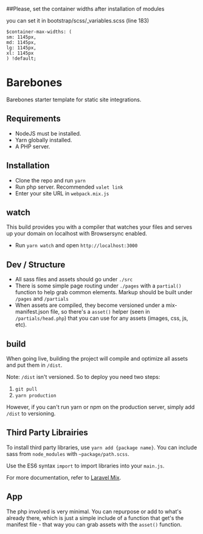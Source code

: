 ##Please, set the container widths after installation of modules

you can set it in bootstrap/scss/_variables.scss (line 183)

`$container-max-widths: (`<br/>
        `sm: 1145px,`<br/>
        `md: 1145px,`<br/>
        `lg: 1145px,`<br/>
        `xl: 1145px`<br/>
`) !default;`

# Barebones
Barebones starter template for static site integrations.

## Requirements
- NodeJS must be installed.
- Yarn globally installed.
- A PHP server.

## Installation
- Clone the repo and run `yarn`
- Run php server. Recommended `valet link`
- Enter your site URL in `webpack.mix.js`

## watch

This build provides you with a compiler that watches your files and serves up your domain on localhost with Browsersync enabled.

- Run `yarn watch` and open `http://localhost:3000`

## Dev / Structure
- All sass files and assets should go under `./src`
- There is some simple page routing under `./pages` with a `partial()` function to help grab common elements. Markup should be built under `/pages` and `/partials`
- When assets are compiled, they become versioned under a mix-manifest.json file, so there's a `asset()` helper (seen in `/partials/head.php`) that you can use for any assets (images, css, js, etc).

## build

When going live, building the project will compile and optimize all assets and put them in `/dist`.

Note: `/dist` isn't versioned. So to deploy you need two steps:
1. `git pull`
2. `yarn production`

However, if you can't run yarn or npm on the production server, simply add `/dist` to versioning.

## Third Party Librairies

To install third party libraries, use `yarn add {package name}`. You can include sass from `node_modules` with `~package/path.scss`.

Use the ES6 syntax `import` to import libraries into your `main.js`.

For more documentation, refer to [Laravel Mix](https://github.com/JeffreyWay/laravel-mix/tree/master/docs#readme).

## App

The php involved is very minimal. You can repurpose or add to what's already there, which is just a simple include of a function that get's the manifest file - that way you can grab assets with the `asset()` function.
